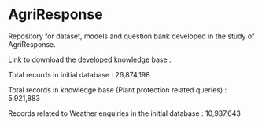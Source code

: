 # AgriResponse
Repository for dataset, models and question bank developed in the study of AgriResponse.

Link to download the developed knowledge base : 


Total records in initial database : 26,874,198

Total records in knowledge base (Plant protection related queries) : 5,921,883

Records related to Weather enquiries in the initial database : 10,937,643
